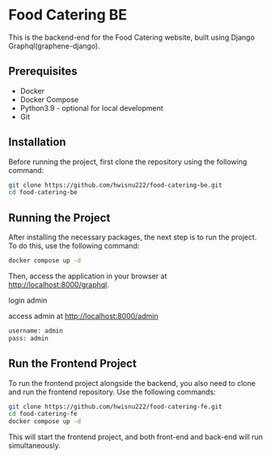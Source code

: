 # Food Catering BE

This is the backend-end for the Food Catering website, built using Django Graphql(graphene-django).

## Prerequisites

- Docker
- Docker Compose
- Python3.9 - optional for local development
- Git

## Installation

Before running the project, first clone the repository using the following command:

```bash
git clone https://github.com/hwisnu222/food-catering-be.git
cd food-catering-be
```

## Running the Project

After installing the necessary packages, the next step is to run the project. To do this, use the following command:

```bash
docker compose up -d
```

Then, access the application in your browser at [http://localhost:8000/graphql](http://localhost:8000/graphl).

login admin

access admin at [http://localhost:8000/admin](http://localhost:8000/admin)

```bash
username: admin
pass: admin
```

## Run the Frontend Project

To run the frontend project alongside the backend, you also need to clone and run the frontend repository. Use the following commands:

```bash
git clone https://github.com/hwisnu222/food-catering-fe.git
cd food-catering-fe
docker compose up -d
```

This will start the frontend project, and both front-end and back-end will run simultaneously.
